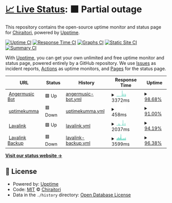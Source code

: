 # [📈 Live Status](https://tathaha.github.io): <!--live status--> **🟧 Partial outage**

This repository contains the open-source uptime monitor and status page for [Chiraitori](https://tathaha.github.io), powered by [Upptime](https://github.com/upptime/upptime).

[![Uptime CI](https://github.com/tathaha/uptimes/workflows/Uptime%20CI/badge.svg)](https://github.com/tathaha/uptimes/actions?query=workflow%3A%22Uptime+CI%22)
[![Response Time CI](https://github.com/tathaha/uptimes/workflows/Response%20Time%20CI/badge.svg)](https://github.com/tathaha/uptimes/actions?query=workflow%3A%22Response+Time+CI%22)
[![Graphs CI](https://github.com/tathaha/uptimes/workflows/Graphs%20CI/badge.svg)](https://github.com/tathaha/uptimes/actions?query=workflow%3A%22Graphs+CI%22)
[![Static Site CI](https://github.com/tathaha/uptimes/workflows/Static%20Site%20CI/badge.svg)](https://github.com/tathaha/uptimes/actions?query=workflow%3A%22Static+Site+CI%22)
[![Summary CI](https://github.com/tathaha/uptimes/workflows/Summary%20CI/badge.svg)](https://github.com/tathaha/uptimes/actions?query=workflow%3A%22Summary+CI%22)

With [Upptime](https://upptime.js.org), you can get your own unlimited and free uptime monitor and status page, powered entirely by a GitHub repository. We use [Issues](https://github.com/tathaha/uptimes/issues) as incident reports, [Actions](https://github.com/tathaha/uptimes/actions) as uptime monitors, and [Pages](https://tathaha.github.io) for the status page.

<!--start: status pages-->
<!-- This summary is generated by Upptime (https://github.com/upptime/upptime) -->
<!-- Do not edit this manually, your changes will be overwritten -->
<!-- prettier-ignore -->
| URL | Status | History | Response Time | Uptime |
| --- | ------ | ------- | ------------- | ------ |
| <img alt="" src="https://favicons.githubusercontent.com/www.angermusic.ga" height="13"> [Angermusic Bot](https://www.angermusic.ga) | 🟩 Up | [angermusic-bot.yml](https://github.com/tathaha/bruhuptime/commits/HEAD/history/angermusic-bot.yml) | <details><summary><img alt="Response time graph" src="./graphs/angermusic-bot/response-time-week.png" height="20"> 3372ms</summary><br><a href="https://tathaha.github.io/history/angermusic-bot"><img alt="Response time 3558" src="https://img.shields.io/endpoint?url=https%3A%2F%2Fraw.githubusercontent.com%2Ftathaha%2Fbruhuptime%2FHEAD%2Fapi%2Fangermusic-bot%2Fresponse-time.json"></a><br><a href="https://tathaha.github.io/history/angermusic-bot"><img alt="24-hour response time 739" src="https://img.shields.io/endpoint?url=https%3A%2F%2Fraw.githubusercontent.com%2Ftathaha%2Fbruhuptime%2FHEAD%2Fapi%2Fangermusic-bot%2Fresponse-time-day.json"></a><br><a href="https://tathaha.github.io/history/angermusic-bot"><img alt="7-day response time 3372" src="https://img.shields.io/endpoint?url=https%3A%2F%2Fraw.githubusercontent.com%2Ftathaha%2Fbruhuptime%2FHEAD%2Fapi%2Fangermusic-bot%2Fresponse-time-week.json"></a><br><a href="https://tathaha.github.io/history/angermusic-bot"><img alt="30-day response time 3558" src="https://img.shields.io/endpoint?url=https%3A%2F%2Fraw.githubusercontent.com%2Ftathaha%2Fbruhuptime%2FHEAD%2Fapi%2Fangermusic-bot%2Fresponse-time-month.json"></a><br><a href="https://tathaha.github.io/history/angermusic-bot"><img alt="1-year response time 3558" src="https://img.shields.io/endpoint?url=https%3A%2F%2Fraw.githubusercontent.com%2Ftathaha%2Fbruhuptime%2FHEAD%2Fapi%2Fangermusic-bot%2Fresponse-time-year.json"></a></details> | <details><summary><a href="https://tathaha.github.io/history/angermusic-bot">98.68%</a></summary><a href="https://tathaha.github.io/history/angermusic-bot"><img alt="All-time uptime 78.07%" src="https://img.shields.io/endpoint?url=https%3A%2F%2Fraw.githubusercontent.com%2Ftathaha%2Fbruhuptime%2FHEAD%2Fapi%2Fangermusic-bot%2Fuptime.json"></a><br><a href="https://tathaha.github.io/history/angermusic-bot"><img alt="24-hour uptime 100.00%" src="https://img.shields.io/endpoint?url=https%3A%2F%2Fraw.githubusercontent.com%2Ftathaha%2Fbruhuptime%2FHEAD%2Fapi%2Fangermusic-bot%2Fuptime-day.json"></a><br><a href="https://tathaha.github.io/history/angermusic-bot"><img alt="7-day uptime 98.68%" src="https://img.shields.io/endpoint?url=https%3A%2F%2Fraw.githubusercontent.com%2Ftathaha%2Fbruhuptime%2FHEAD%2Fapi%2Fangermusic-bot%2Fuptime-week.json"></a><br><a href="https://tathaha.github.io/history/angermusic-bot"><img alt="30-day uptime 78.07%" src="https://img.shields.io/endpoint?url=https%3A%2F%2Fraw.githubusercontent.com%2Ftathaha%2Fbruhuptime%2FHEAD%2Fapi%2Fangermusic-bot%2Fuptime-month.json"></a><br><a href="https://tathaha.github.io/history/angermusic-bot"><img alt="1-year uptime 78.07%" src="https://img.shields.io/endpoint?url=https%3A%2F%2Fraw.githubusercontent.com%2Ftathaha%2Fbruhuptime%2FHEAD%2Fapi%2Fangermusic-bot%2Fuptime-year.json"></a></details>
| <img alt="" src="https://favicons.githubusercontent.com/second.animeuptime.ml" height="13"> [uptimekumma](https://second.animeuptime.ml) | 🟥 Down | [uptimekumma.yml](https://github.com/tathaha/bruhuptime/commits/HEAD/history/uptimekumma.yml) | <details><summary><img alt="Response time graph" src="./graphs/uptimekumma/response-time-week.png" height="20"> 458ms</summary><br><a href="https://tathaha.github.io/history/uptimekumma"><img alt="Response time 713" src="https://img.shields.io/endpoint?url=https%3A%2F%2Fraw.githubusercontent.com%2Ftathaha%2Fbruhuptime%2FHEAD%2Fapi%2Fuptimekumma%2Fresponse-time.json"></a><br><a href="https://tathaha.github.io/history/uptimekumma"><img alt="24-hour response time 0" src="https://img.shields.io/endpoint?url=https%3A%2F%2Fraw.githubusercontent.com%2Ftathaha%2Fbruhuptime%2FHEAD%2Fapi%2Fuptimekumma%2Fresponse-time-day.json"></a><br><a href="https://tathaha.github.io/history/uptimekumma"><img alt="7-day response time 458" src="https://img.shields.io/endpoint?url=https%3A%2F%2Fraw.githubusercontent.com%2Ftathaha%2Fbruhuptime%2FHEAD%2Fapi%2Fuptimekumma%2Fresponse-time-week.json"></a><br><a href="https://tathaha.github.io/history/uptimekumma"><img alt="30-day response time 713" src="https://img.shields.io/endpoint?url=https%3A%2F%2Fraw.githubusercontent.com%2Ftathaha%2Fbruhuptime%2FHEAD%2Fapi%2Fuptimekumma%2Fresponse-time-month.json"></a><br><a href="https://tathaha.github.io/history/uptimekumma"><img alt="1-year response time 713" src="https://img.shields.io/endpoint?url=https%3A%2F%2Fraw.githubusercontent.com%2Ftathaha%2Fbruhuptime%2FHEAD%2Fapi%2Fuptimekumma%2Fresponse-time-year.json"></a></details> | <details><summary><a href="https://tathaha.github.io/history/uptimekumma">91.00%</a></summary><a href="https://tathaha.github.io/history/uptimekumma"><img alt="All-time uptime 64.97%" src="https://img.shields.io/endpoint?url=https%3A%2F%2Fraw.githubusercontent.com%2Ftathaha%2Fbruhuptime%2FHEAD%2Fapi%2Fuptimekumma%2Fuptime.json"></a><br><a href="https://tathaha.github.io/history/uptimekumma"><img alt="24-hour uptime 36.97%" src="https://img.shields.io/endpoint?url=https%3A%2F%2Fraw.githubusercontent.com%2Ftathaha%2Fbruhuptime%2FHEAD%2Fapi%2Fuptimekumma%2Fuptime-day.json"></a><br><a href="https://tathaha.github.io/history/uptimekumma"><img alt="7-day uptime 91.00%" src="https://img.shields.io/endpoint?url=https%3A%2F%2Fraw.githubusercontent.com%2Ftathaha%2Fbruhuptime%2FHEAD%2Fapi%2Fuptimekumma%2Fuptime-week.json"></a><br><a href="https://tathaha.github.io/history/uptimekumma"><img alt="30-day uptime 64.97%" src="https://img.shields.io/endpoint?url=https%3A%2F%2Fraw.githubusercontent.com%2Ftathaha%2Fbruhuptime%2FHEAD%2Fapi%2Fuptimekumma%2Fuptime-month.json"></a><br><a href="https://tathaha.github.io/history/uptimekumma"><img alt="1-year uptime 64.97%" src="https://img.shields.io/endpoint?url=https%3A%2F%2Fraw.githubusercontent.com%2Ftathaha%2Fbruhuptime%2FHEAD%2Fapi%2Fuptimekumma%2Fuptime-year.json"></a></details>
| <img alt="" src="https://favicons.githubusercontent.com/lava.chirailava.tk" height="13"> [Lavalink](https://lava.chirailava.tk/metrics) | 🟩 Up | [lavalink.yml](https://github.com/tathaha/bruhuptime/commits/HEAD/history/lavalink.yml) | <details><summary><img alt="Response time graph" src="./graphs/lavalink/response-time-week.png" height="20"> 2037ms</summary><br><a href="https://tathaha.github.io/history/lavalink"><img alt="Response time 3316" src="https://img.shields.io/endpoint?url=https%3A%2F%2Fraw.githubusercontent.com%2Ftathaha%2Fbruhuptime%2FHEAD%2Fapi%2Flavalink%2Fresponse-time.json"></a><br><a href="https://tathaha.github.io/history/lavalink"><img alt="24-hour response time 634" src="https://img.shields.io/endpoint?url=https%3A%2F%2Fraw.githubusercontent.com%2Ftathaha%2Fbruhuptime%2FHEAD%2Fapi%2Flavalink%2Fresponse-time-day.json"></a><br><a href="https://tathaha.github.io/history/lavalink"><img alt="7-day response time 2037" src="https://img.shields.io/endpoint?url=https%3A%2F%2Fraw.githubusercontent.com%2Ftathaha%2Fbruhuptime%2FHEAD%2Fapi%2Flavalink%2Fresponse-time-week.json"></a><br><a href="https://tathaha.github.io/history/lavalink"><img alt="30-day response time 3316" src="https://img.shields.io/endpoint?url=https%3A%2F%2Fraw.githubusercontent.com%2Ftathaha%2Fbruhuptime%2FHEAD%2Fapi%2Flavalink%2Fresponse-time-month.json"></a><br><a href="https://tathaha.github.io/history/lavalink"><img alt="1-year response time 3316" src="https://img.shields.io/endpoint?url=https%3A%2F%2Fraw.githubusercontent.com%2Ftathaha%2Fbruhuptime%2FHEAD%2Fapi%2Flavalink%2Fresponse-time-year.json"></a></details> | <details><summary><a href="https://tathaha.github.io/history/lavalink">94.19%</a></summary><a href="https://tathaha.github.io/history/lavalink"><img alt="All-time uptime 90.90%" src="https://img.shields.io/endpoint?url=https%3A%2F%2Fraw.githubusercontent.com%2Ftathaha%2Fbruhuptime%2FHEAD%2Fapi%2Flavalink%2Fuptime.json"></a><br><a href="https://tathaha.github.io/history/lavalink"><img alt="24-hour uptime 100.00%" src="https://img.shields.io/endpoint?url=https%3A%2F%2Fraw.githubusercontent.com%2Ftathaha%2Fbruhuptime%2FHEAD%2Fapi%2Flavalink%2Fuptime-day.json"></a><br><a href="https://tathaha.github.io/history/lavalink"><img alt="7-day uptime 94.19%" src="https://img.shields.io/endpoint?url=https%3A%2F%2Fraw.githubusercontent.com%2Ftathaha%2Fbruhuptime%2FHEAD%2Fapi%2Flavalink%2Fuptime-week.json"></a><br><a href="https://tathaha.github.io/history/lavalink"><img alt="30-day uptime 90.90%" src="https://img.shields.io/endpoint?url=https%3A%2F%2Fraw.githubusercontent.com%2Ftathaha%2Fbruhuptime%2FHEAD%2Fapi%2Flavalink%2Fuptime-month.json"></a><br><a href="https://tathaha.github.io/history/lavalink"><img alt="1-year uptime 90.90%" src="https://img.shields.io/endpoint?url=https%3A%2F%2Fraw.githubusercontent.com%2Ftathaha%2Fbruhuptime%2FHEAD%2Fapi%2Flavalink%2Fuptime-year.json"></a></details>
| <img alt="" src="https://favicons.githubusercontent.com/lava2.chirailava.tk" height="13"> [Lavalink Backup](https://lava2.chirailava.tk/metrics) | 🟥 Down | [lavalink-backup.yml](https://github.com/tathaha/bruhuptime/commits/HEAD/history/lavalink-backup.yml) | <details><summary><img alt="Response time graph" src="./graphs/lavalink-backup/response-time-week.png" height="20"> 3599ms</summary><br><a href="https://tathaha.github.io/history/lavalink-backup"><img alt="Response time 3322" src="https://img.shields.io/endpoint?url=https%3A%2F%2Fraw.githubusercontent.com%2Ftathaha%2Fbruhuptime%2FHEAD%2Fapi%2Flavalink-backup%2Fresponse-time.json"></a><br><a href="https://tathaha.github.io/history/lavalink-backup"><img alt="24-hour response time 7296" src="https://img.shields.io/endpoint?url=https%3A%2F%2Fraw.githubusercontent.com%2Ftathaha%2Fbruhuptime%2FHEAD%2Fapi%2Flavalink-backup%2Fresponse-time-day.json"></a><br><a href="https://tathaha.github.io/history/lavalink-backup"><img alt="7-day response time 3599" src="https://img.shields.io/endpoint?url=https%3A%2F%2Fraw.githubusercontent.com%2Ftathaha%2Fbruhuptime%2FHEAD%2Fapi%2Flavalink-backup%2Fresponse-time-week.json"></a><br><a href="https://tathaha.github.io/history/lavalink-backup"><img alt="30-day response time 3322" src="https://img.shields.io/endpoint?url=https%3A%2F%2Fraw.githubusercontent.com%2Ftathaha%2Fbruhuptime%2FHEAD%2Fapi%2Flavalink-backup%2Fresponse-time-month.json"></a><br><a href="https://tathaha.github.io/history/lavalink-backup"><img alt="1-year response time 3322" src="https://img.shields.io/endpoint?url=https%3A%2F%2Fraw.githubusercontent.com%2Ftathaha%2Fbruhuptime%2FHEAD%2Fapi%2Flavalink-backup%2Fresponse-time-year.json"></a></details> | <details><summary><a href="https://tathaha.github.io/history/lavalink-backup">96.38%</a></summary><a href="https://tathaha.github.io/history/lavalink-backup"><img alt="All-time uptime 92.58%" src="https://img.shields.io/endpoint?url=https%3A%2F%2Fraw.githubusercontent.com%2Ftathaha%2Fbruhuptime%2FHEAD%2Fapi%2Flavalink-backup%2Fuptime.json"></a><br><a href="https://tathaha.github.io/history/lavalink-backup"><img alt="24-hour uptime 99.99%" src="https://img.shields.io/endpoint?url=https%3A%2F%2Fraw.githubusercontent.com%2Ftathaha%2Fbruhuptime%2FHEAD%2Fapi%2Flavalink-backup%2Fuptime-day.json"></a><br><a href="https://tathaha.github.io/history/lavalink-backup"><img alt="7-day uptime 96.38%" src="https://img.shields.io/endpoint?url=https%3A%2F%2Fraw.githubusercontent.com%2Ftathaha%2Fbruhuptime%2FHEAD%2Fapi%2Flavalink-backup%2Fuptime-week.json"></a><br><a href="https://tathaha.github.io/history/lavalink-backup"><img alt="30-day uptime 92.58%" src="https://img.shields.io/endpoint?url=https%3A%2F%2Fraw.githubusercontent.com%2Ftathaha%2Fbruhuptime%2FHEAD%2Fapi%2Flavalink-backup%2Fuptime-month.json"></a><br><a href="https://tathaha.github.io/history/lavalink-backup"><img alt="1-year uptime 92.58%" src="https://img.shields.io/endpoint?url=https%3A%2F%2Fraw.githubusercontent.com%2Ftathaha%2Fbruhuptime%2FHEAD%2Fapi%2Flavalink-backup%2Fuptime-year.json"></a></details>

<!--end: status pages-->

[**Visit our status website →**](https://tathaha.github.io)

## 📄 License

- Powered by: [Upptime](https://github.com/upptime/upptime)
- Code: [MIT](./LICENSE) © [Chiraitori](https://tathaha.github.io)
- Data in the `./history` directory: [Open Database License](https://opendatacommons.org/licenses/odbl/1-0/)

